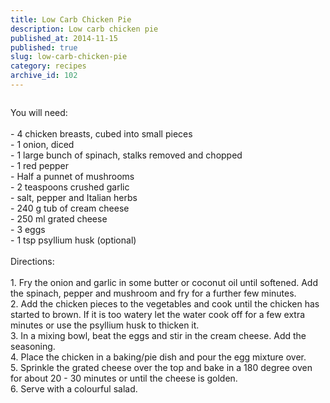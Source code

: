 ```yaml
---
title: Low Carb Chicken Pie
description: Low carb chicken pie
published_at: 2014-11-15
published: true
slug: low-carb-chicken-pie
category: recipes
archive_id: 102
---
```


<div><img src="/assets/images/articles/ClementineChicken_(1).jpg" alt=""><p class="caption"></p>You will need:<br><br>
- 4 chicken breasts, cubed into small pieces<br>
- 1 onion, diced<br>
- 1 large bunch of spinach, stalks removed and chopped<br>
- 1 red pepper<br>
- Half a punnet of mushrooms<br>
- 2 teaspoons crushed garlic<br>
- salt, pepper and Italian herbs<br>
- 240 g tub of cream cheese<br>
- 250 ml grated cheese<br>
- 3 eggs<br>
- 1 tsp psyllium husk (optional) <br><br>
Directions:<br><br>
1. Fry the onion and garlic in some butter or coconut oil until softened. Add the spinach, pepper and mushroom and fry for a further few minutes.<br>
2. Add the chicken pieces to the vegetables and cook until the chicken has started to brown. If it is too watery let the water cook off for a few extra minutes or use the psyllium husk to thicken it. <br>
3. In a mixing bowl, beat the eggs and stir in the cream cheese. Add the seasoning.<br>
4. Place the chicken in a baking/pie dish and pour the egg mixture over.<br>
5. Sprinkle the grated cheese over the top and bake in a 180 degree oven for about 20 - 30 minutes or until the cheese is golden.<br>
6. Serve with a colourful salad.</div>